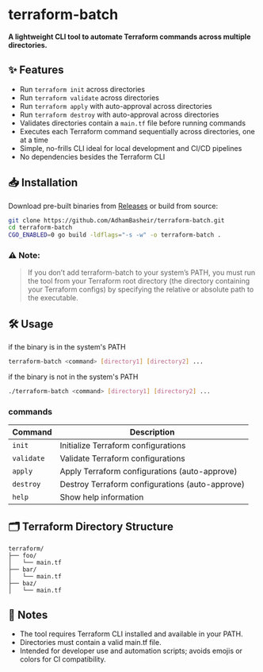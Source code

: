 # terraform-batch
**A lightweight CLI tool to automate Terraform commands across multiple directories.**

## ✨ Features

- Run `terraform init` across directories
- Run `terraform validate` across directories
- Run `terraform apply` with auto-approval across directories
- Run `terraform destroy` with auto-approval across directories
- Validates directories contain a `main.tf` file before running commands
- Executes each Terraform command sequentially across directories, one at a time
- Simple, no-frills CLI ideal for local development and CI/CD pipelines
- No dependencies besides the Terraform CLI

## 📥 Installation
Download pre-built binaries from [Releases](https://github.com/AdhamBasheir/terraform-batch/releases) or build from source:

```bash
git clone https://github.com/AdhamBasheir/terraform-batch.git
cd terraform-batch
CGO_ENABLED=0 go build -ldflags="-s -w" -o terraform-batch .
```
### ⚠️ Note:
> If you don’t add terraform-batch to your system’s PATH, you must run the tool from your Terraform root directory (the directory containing your Terraform configs) by specifying the relative or absolute path to the executable.

## 🛠️ Usage
if the binary is in the system's PATH
```bash
terraform-batch <command> [directory1] [directory2] ...
```
if the binary is not in the system's PATH
```bash
./terraform-batch <command> [directory1] [directory2] ...
```
### commands
| Command   | Description                                       |
| --------- | --------------------------------------------------|
| `init`    | Initialize Terraform configurations               |
| `validate`| Validate Terraform configurations                 |
| `apply`   | Apply Terraform configurations (auto-approve)     |
| `destroy` | Destroy Terraform configurations (auto-approve)   |
| `help`    | Show help information                             |

## 🗂️ Terraform Directory Structure
```
terraform/
├── foo/
│   └── main.tf
├── bar/
│   └── main.tf
├── baz/
│   └── main.tf
```

## 📝 Notes
- The tool requires Terraform CLI installed and available in your PATH.
- Directories must contain a valid main.tf file.
- Intended for developer use and automation scripts; avoids emojis or colors for CI compatibility.
